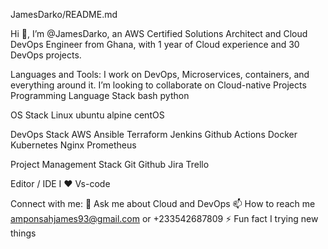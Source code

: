 JamesDarko/README.md

Hi 👋, I’m @JamesDarko, an AWS Certified Solutions Architect and Cloud DevOps Engineer from Ghana, with 1 year of Cloud experience and 30 DevOps projects. 

Languages and Tools:
I work on DevOps, Microservices, containers, and everything around it.
I’m looking to collaborate on Cloud-native Projects
Programming Language Stack
bash python 

OS Stack
Linux ubuntu alpine centOS


DevOps Stack
AWS Ansible Terraform Jenkins Github Actions Docker Kubernetes Nginx Prometheus

Project Management Stack
Git Github Jira Trello

Editor / IDE I ♥
Vs-code

Connect with me:
💬 Ask me about Cloud and DevOps
📫 How to reach me amponsahjames93@gmail.com or +233542687809
⚡ Fun fact I trying new things

